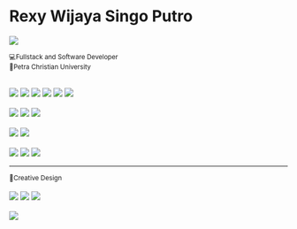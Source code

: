 <h1>Rexy Wijaya Singo Putro</h1>

<div class="profile d-flex flex-wrap justify-content-start">
<img src="https://visitcount.itsvg.in/api?id=rexywjy&icon=0&color=0">
</div>

<small>💻Fullstack and Software Developer</small>
<br>
<small>🏢Petra Christian University</small>
<br>
<br>
<div class="languages d-flex flex-wrap justify-content-start">
<img src="https://img.shields.io/badge/language-Python-green?logo=python&logoColor=green">
<img src="https://img.shields.io/badge/language-PHP-cc14cc?logo=php&logoColor=cc14cc">
<img src="https://img.shields.io/badge/language-Javascript-yellow?logo=javascript&logoColor=yellow">
<img src="https://img.shields.io/badge/language-Kotlin-8f3dee?logo=kotlin&logoColor=8f3dee">
<img src="https://img.shields.io/badge/language-Swift-f3632e?logo=swift&logoColor=f3632e">
<img src="https://img.shields.io/badge/language-C++-6295cb?logo=cplusplus&logoColor=6295cb">
</div>
<br>
<div class="frameworks d-flex flex-wrap justify-content-start">
<img src="https://img.shields.io/badge/frameworks-Flutter-4f8fc3?logo=flutter&logoColor=4f8fc3">
<img src="https://img.shields.io/badge/frameworks-Django-green?logo=django&logoColor=green">
<img src="https://img.shields.io/badge/frameworks-Laravel-ff5252?logo=laravel&logoColor=ff5252">
</div>
<br>
<div class="databases d-flex flex-wrap justify-content-start">
<img src="https://img.shields.io/badge/database-PostgreSQL-2e506b?logo=postgresql&logoColor=2e506b">
<img src="https://img.shields.io/badge/database-MySQLi-orange?logo=mysql&logoColor=orange">
</div>
<br>
<div class="tools d-flex flex-wrap justify-content-start">
<img src="https://img.shields.io/badge/tools-Git-f34133?logo=git&logoColor=f34133">
<img src="https://img.shields.io/badge/tools-Github-151b23?logo=github&logoColor=151b23">
<img src="https://img.shields.io/badge/tools-Postman-e05320?logo=postman&logoColor=e05320">
</div>
<hr>
<small>🎨Creative Design</small>
<br>
<br>
<div class="bidang d-flex flex-wrap justify-content-start">
<img src="https://img.shields.io/badge/tools-Logo-cccccc?logo=adobecreativecloud&logoColor=cccccc">
<img src="https://img.shields.io/badge/tools-Carricatures-cccccc?logo=adobecreativecloud&logoColor=cccccc">
<img src="https://img.shields.io/badge/tools-Comic-cccccc?logo=adobecreativecloud&logoColor=cccccc">
</div>
<br>
<div class="tools d-flex flex-wrap justify-content-start">
<img src="https://img.shields.io/badge/tools-Photoshop-blue?logo=adobephotoshop&logoColor=blue">
</div>
<br>
<br>
